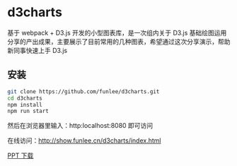d3charts
==========
基于 webpack + D3.js 开发的小型图表库，是一次组内关于 D3.js 基础绘图运用分享的产出成果，主要展示了目前常用的几种图表，希望通过这次分享演示，帮助新同事快速上手 D3.js

安装
----
```bash
git clone https://github.com/funlee/d3charts.git
cd d3charts
npm install
npm run start
```
然后在浏览器里输入：http:localhost:8080 即可访问

在线访问：http://show.funlee.cn/d3charts/index.html

[ PPT 下载](https://github.com/showmine/showmine.github.io/tree/master/data/d3charts.pptx "d3charts")



